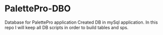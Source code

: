 # PalettePro-DBO
Database for PalettePro application
Created DB in mySql application. In this repo I will keep all DB scripts in order to build tables and sps.